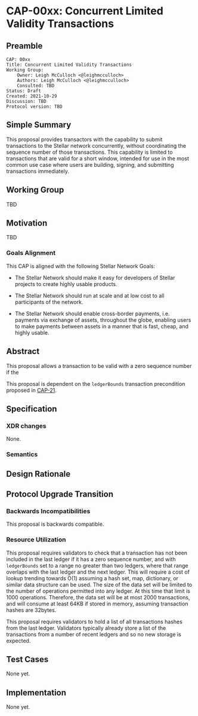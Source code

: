 # CAP-00xx: Concurrent Limited Validity Transactions

## Preamble

```text
CAP: 00xx
Title: Concurrent Limited Validity Transactions
Working Group:
    Owner: Leigh McCulloch <@leighmcculloch>
    Authors: Leigh McCulloch <@leighmcculloch>
    Consulted: TBD
Status: Draft
Created: 2021-10-29
Discussion: TBD
Protocol version: TBD
```

## Simple Summary

This proposal provides transactors with the capability to submit transactions
to the Stellar network concurrently, without coordinating the sequence number
of those transactions. This capability is limited to transactions that are
valid for a short window, intended for use in the most common use case where
users are building, signing, and submitting transactions immediately.

## Working Group

TBD

## Motivation

TBD

### Goals Alignment

This CAP is aligned with the following Stellar Network Goals:

- The Stellar Network should make it easy for developers of Stellar projects to
create highly usable products.

- The Stellar Network should run at scale and at low cost to all participants of
the network.

- The Stellar Network should enable cross-border payments, i.e. payments via 
exchange of assets, throughout the globe, enabling users to make payments between 
assets in a manner that is fast, cheap, and highly usable.

## Abstract

This proposal allows a transaction to be valid with a zero sequence number if
the 

This proposal is dependent on the `ledgerBounds` transaction precondition
proposed in [CAP-21].

## Specification

### XDR changes

None.

### Semantics



## Design Rationale



## Protocol Upgrade Transition

### Backwards Incompatibilities

This proposal is backwards compatible.

### Resource Utilization

This proposal requires validators to check that a transaction has not been
included in the last ledger if it has a zero sequence number, and with
`ledgerBounds` set to a range no greater than two ledgers, where that range
overlaps with the last ledger and the next ledger. This will require a cost of
lookup trending towards O(1) assuming a hash set, map, dictionary, or similar
data structure can be used. The size of the data set will be limited to the
number of operations permitted into any ledger. At this time that limit is
1000 operations. Therefore, the data set will be at most 2000 transactions,
and will consume at least 64KB if stored in memory, assuming transaction
hashes are 32bytes.

This proposal requires validators to hold a list of all transactions hashes
from the last ledger. Validators typically already store a list of the
transactions from a number of recent ledgers and so no new storage is
expected.

## Test Cases

None yet.

## Implementation

None yet.

[CAP-21]: https://stellar.org/protocol/cap-21
